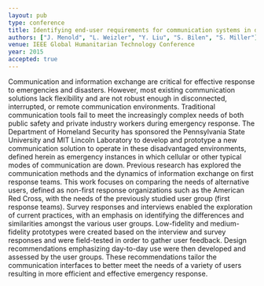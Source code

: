 ```yaml
---
layout: pub
type: conference
title: Identifying end-user requirements for communication systems in disadvantaged environments
authors: ["J. Menold", "L. Weizler", "Y. Liu", "S. Bilen", "S. Miller"]
venue: IEEE Global Humanitarian Technology Conference
year: 2015
accepted: true
---
```

Communication and information exchange are critical for effective response to emergencies and disasters. However, most existing communication solutions lack flexibility and are not robust enough in disconnected, interrupted, or remote communication environments. Traditional communication tools fail to meet the increasingly complex needs of both public safety and private industry workers during emergency response. The Department of Homeland Security has sponsored the Pennsylvania State University and MIT Lincoln Laboratory to develop and prototype a new communication solution to operate in these disadvantaged environments, defined herein as emergency instances in which cellular or other typical modes of communication are down. Previous research has explored the communication methods and the dynamics of information exchange on first response teams. This work focuses on comparing the needs of alternative users, defined as non-first response organizations such as the American Red Cross, with the needs of the previously studied user group (first response teams). Survey responses and interviews enabled the exploration of current practices, with an emphasis on identifying the differences and similarities amongst the various user groups. Low-fidelity and medium-fidelity prototypes were created based on the interview and survey responses and were field-tested in order to gather user feedback. Design recommendations emphasizing day-to-day use were then developed and assessed by the user groups. These recommendations tailor the communication interfaces to better meet the needs of a variety of users resulting in more efficient and effective emergency response.
